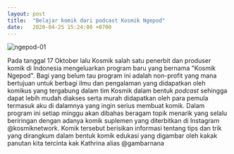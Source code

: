```yaml
---
layout: post
title:  "Belajar komik dari podcast Kosmik Ngepod"
date:   2020-04-25 15:24:00 +0700
---
```


![ngepod-01](https://pbs.twimg.com/media/ETZq-1aU4AAwmXK?format=jpg&name=large)

Pada tanggal 17 Oktober lalu Kosmik salah satu penerbit dan produser komik di Indonesia mengeluarkan program baru yang bernama "Kosmik Ngepod". Bagi yang belum tau program ini adalah non-profit yang mana bertujuan untuk berbagi ilmu dan pengalaman yang didapatkan oleh komikus yang tergabung dalam tim Kosmik dalam bentuk *podcast* sehingga dapat lebih mudah diakses serta murah didapatkan oleh para pemula termasuk aku di dalamnya yang ingin serius membuat komik. Dalam program ini setiap minggu akan dibahas beragam topik menarik yang selalu beriringan dengan adanya komik suplemen yang diterbitkan di Instagram @kosmiknetwork. Komik tersebut berisikan informasi tentang tips dan trik yang dirangkum dalam bentuk komik edukasi yang digambar oleh kakak panutan kita tercinta kak Kathrina alias @gambarnana
